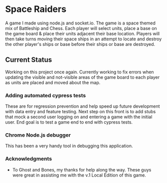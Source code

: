 # Space Raiders

A game I made using node.js and socket.io. The game is a space themed mix of Battleship and Chess. Each player will select units, place a base on the game board & place their units adjacent their base location. Players will then take turns moving their space ships in an attempt to locate and destroy the other player's ships or base before their ships or base are destroyed.

## Current Status

Working on this project once again.
Currently working to fix errors when updating the visible and not-visible areas of the game board to each player as units are placed and moved about the map.

### Adding automated cypress tests
These are for regression prevention and help speed up future development with data entry and feature testing. Next step on this front is to add stubs that mock a second user logging on and entering a game with the initial user. End goal is to test a game end to end with cypress tests.

### Chrome Node.js debugger
This has been a very handy tool in debugging this application.


### Acknowledgments

* To Ghost and Bones, my thanks for help along the way. These guys were great in assisting me with the v.1 Local Edition of this game.
